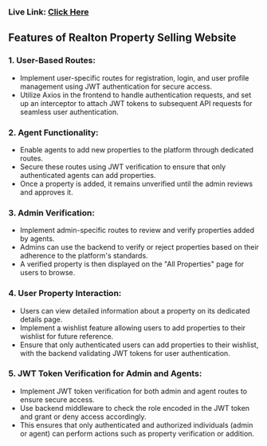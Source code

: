 ### Live Link: [Click Here](https://linktodocumentation)
## Features of Realton Property Selling Website
### 1. User-Based Routes:
- Implement user-specific routes for registration, login, and user profile management using JWT authentication for secure access.
- Utilize Axios in the frontend to handle authentication requests, and set up an interceptor to attach JWT tokens to subsequent API requests for seamless user authentication.
### 2. Agent Functionality:
- Enable agents to add new properties to the platform through dedicated routes.
- Secure these routes using JWT verification to ensure that only authenticated agents can add properties.
- Once a property is added, it remains unverified until the admin reviews and approves it.
### 3. Admin Verification:
- Implement admin-specific routes to review and verify properties added by agents.
- Admins can use the backend to verify or reject properties based on their adherence to the platform's standards.
- A verified property is then displayed on the "All Properties" page for users to browse.
### 4. User Property Interaction:
- Users can view detailed information about a property on its dedicated details page.
- Implement a wishlist feature allowing users to add properties to their wishlist for future reference.
- Ensure that only authenticated users can add properties to their wishlist, with the backend validating JWT tokens for user authentication.
### 5. JWT Token Verification for Admin and Agents:
- Implement JWT token verification for both admin and agent routes to ensure secure access.
- Use backend middleware to check the role encoded in the JWT token and grant or deny access accordingly.
- This ensures that only authenticated and authorized individuals (admin or agent) can perform actions such as property verification or addition.

